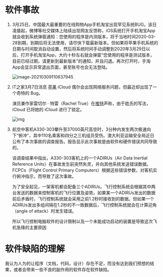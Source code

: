 # 软件事故 

1. 3月25日，中国最大最重要的在线购物App手机淘宝出现罕见系统BUG。该日凌晨起，微博等社交媒体上陆续出现网友反馈称，iOS系统打开手机淘宝App就会收到系统弹窗通知：您使用的程序是内测版本，将于当地时间2020-03-28到期，到期后将无法使用，请尽快下载最新版本。但如果将苹果手机系统的日期与时间取消自动设置，然后将系统时间手动调整到2020年3月29日以后，打开手机淘宝App，大约十秒左右就会弹窗“您使用的程序是测试版本，目前已经过期，请更新到最新版本”的通知，并且闪退。再次打开时，手淘App会显示异常退出页面，甚至账号也会无法登陆。

   ![image-20210309110637945](C:\Users\Libaisonm\AppData\Roaming\Typora\typora-user-images\image-20210309110637945.png)

   

2. IT之家3月7日消息 [苹果](javascript:;) iCloud 偶尔会出现网络服务问题，但最近却出现了一个奇特的 Bug。

   演员兼作家雷切尔 · 特雷（Rachel True）在[推特](javascript:;)声称，由于姓氏的写法，iCloud 已将她的 iCloud 进行了锁定。

   ![img](https://n.sinaimg.cn/sinakd202137s/20/w745h875/20210307/4811-kkxpcze4158136.jpg)

3. 航空中客机A330-303攀升至37000英尺高空时，3分种内发生两次极速向下“俯冲”，其中110名乘客和四分之三机组员受伤。澳大利亚运输安全局近日公布了本次事故的调查报告。报告显示此次事故是由软件和硬件错误共同导致的。

   该调查结果中指出，A330-303客机上的一个ADIRUs（Air Data Inertial Reference Units）在事故发生前突然失灵，并向其他系统发送错误数据。FCPCs（Flight Control Primary Computers）根据这些错误参数，对客机实行俯冲指示，而导致了这次事故。

   为了安全起见，一架客机都会配备三个ADIRUs。飞行控制系统会根据其中两台发送的数据来控制客机的飞行位置及姿势。如果某一个ADIRUs发出的数据前后矛盾时，飞行控制系统就会采用之前1.2秒时接收到的数据。但如果一个ADIRUs发出多组间隔在1.2秒的不一致数据后，飞行控制系统就会在计算迎角（angle of attack）时发生错误。

   所以飞行控制电脑软件的设计限制以及一个未能成功启动的装置是导致这次飞机急降的主要原因

# 软件缺陷的理解

​	我认为人为的让程序（文档，代码，设计）存在不足，而没有达到我们预想的结果，或者会带来一些不良的副作用的软件存在软件缺陷。